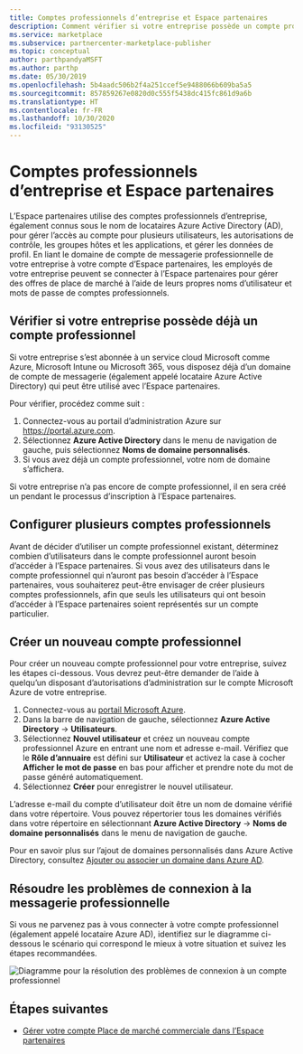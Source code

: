 ```yaml
---
title: Comptes professionnels d’entreprise et Espace partenaires
description: Comment vérifier si votre entreprise possède un compte professionnel configuré avec Microsoft, créer un nouveau compte professionnel ou configurer plusieurs comptes professionnels à utiliser avec l’Espace partenaires.
ms.service: marketplace
ms.subservice: partnercenter-marketplace-publisher
ms.topic: conceptual
author: parthpandyaMSFT
ms.author: parthp
ms.date: 05/30/2019
ms.openlocfilehash: 5b4aadc506b2f4a251ccef5e9488066b609ba5a5
ms.sourcegitcommit: 857859267e0820d0c555f5438dc415fc861d9a6b
ms.translationtype: HT
ms.contentlocale: fr-FR
ms.lasthandoff: 10/30/2020
ms.locfileid: "93130525"
---
```

# <a name="company-work-accounts-and-partner-center"></a>Comptes professionnels d’entreprise et Espace partenaires

L’Espace partenaires utilise des comptes professionnels d’entreprise, également connus sous le nom de locataires Azure Active Directory (AD), pour gérer l’accès au compte pour plusieurs utilisateurs, les autorisations de contrôle, les groupes hôtes et les applications, et gérer les données de profil. En liant le domaine de compte de messagerie professionnelle de votre entreprise à votre compte d’Espace partenaires, les employés de votre entreprise peuvent se connecter à l’Espace partenaires pour gérer des offres de place de marché à l’aide de leurs propres noms d’utilisateur et mots de passe de comptes professionnels.

## <a name="check-whether-your-company-already-has-a-work-account"></a>Vérifier si votre entreprise possède déjà un compte professionnel

Si votre entreprise s’est abonnée à un service cloud Microsoft comme Azure, Microsoft Intune ou Microsoft 365, vous disposez déjà d’un domaine de compte de messagerie (également appelé locataire Azure Active Directory) qui peut être utilisé avec l’Espace partenaires.

Pour vérifier, procédez comme suit :
1. Connectez-vous au portail d’administration Azure sur https://portal.azure.com.
2. Sélectionnez **Azure Active Directory** dans le menu de navigation de gauche, puis sélectionnez **Noms de domaine personnalisés**.
3. Si vous avez déjà un compte professionnel, votre nom de domaine s’affichera.

Si votre entreprise n’a pas encore de compte professionnel, il en sera créé un pendant le processus d’inscription à l’Espace partenaires.

## <a name="set-up-multiple-work-accounts"></a>Configurer plusieurs comptes professionnels

Avant de décider d’utiliser un compte professionnel existant, déterminez combien d’utilisateurs dans le compte professionnel auront besoin d’accéder à l’Espace partenaires. Si vous avez des utilisateurs dans le compte professionnel qui n’auront pas besoin d’accéder à l’Espace partenaires, vous souhaiterez peut-être envisager de créer plusieurs comptes professionnels, afin que seuls les utilisateurs qui ont besoin d’accéder à l’Espace partenaires soient représentés sur un compte particulier.

## <a name="create-a-new-work-account"></a>Créer un nouveau compte professionnel

Pour créer un nouveau compte professionnel pour votre entreprise, suivez les étapes ci-dessous. Vous devrez peut-être demander de l’aide à quelqu’un disposant d’autorisations d’administration sur le compte Microsoft Azure de votre entreprise.

1. Connectez-vous au [portail Microsoft Azure](https://portal.azure.com).
2. Dans la barre de navigation de gauche, sélectionnez **Azure Active Directory** -> **Utilisateurs**.
3. Sélectionnez **Nouvel utilisateur** et créez un nouveau compte professionnel Azure en entrant une nom et adresse e-mail. Vérifiez que le **Rôle d’annuaire** est défini sur **Utilisateur** et activez la case à cocher **Afficher le mot de passe** en bas pour afficher et prendre note du mot de passe généré automatiquement.
4. Sélectionnez **Créer** pour enregistrer le nouvel utilisateur.

L’adresse e-mail du compte d’utilisateur doit être un nom de domaine vérifié dans votre répertoire. Vous pouvez répertorier tous les domaines vérifiés dans votre répertoire en sélectionnant **Azure Active Directory** -> **Noms de domaine personnalisés** dans le menu de navigation de gauche.

Pour en savoir plus sur l’ajout de domaines personnalisés dans Azure Active Directory, consultez [Ajouter ou associer un domaine dans Azure AD](../../active-directory/fundamentals/add-custom-domain.md).

## <a name="troubleshoot-work-email-sign-in"></a>Résoudre les problèmes de connexion à la messagerie professionnelle

Si vous ne parvenez pas à vous connecter à votre compte professionnel (également appelé locataire Azure AD), identifiez sur le diagramme ci-dessous le scénario qui correspond le mieux à votre situation et suivez les étapes recommandées.

![Diagramme pour la résolution des problèmes de connexion à un compte professionnel](./media/onboarding-aad-flow.png)

## <a name="next-steps"></a>Étapes suivantes

- [Gérer votre compte Place de marché commerciale dans l’Espace partenaires](./manage-account.md)